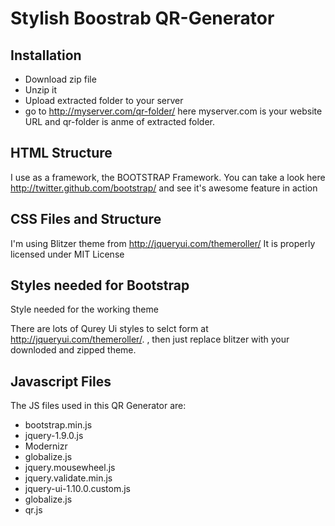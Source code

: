 # Stylish Boostrab QR-Generator

## Installation

- Download zip file
- Unzip it
- Upload extracted folder to your server
- go to http://myserver.com/qr-folder/  here myserver.com is your website URL and qr-folder is anme of extracted folder.


## HTML Structure
I use as a framework, the BOOTSTRAP Framework. You can take a look here http://twitter.github.com/bootstrap/  and see it's awesome feature in action

## CSS Files and Structure
I'm using Blitzer theme from http://jqueryui.com/themeroller/
It is properly licensed under MIT License

 

## Styles needed for Bootstrap

<!-- Bootstrap -->
 <link href="css/bootstrap.min.css" rel="stylesheet" media="screen">
 <link rel="stylesheet" href="css/style.css" />

Style needed for the working theme

 <link rel="stylesheet" href="css/blitzer/jquery-ui.css" />

 There are lots of Qurey Ui styles to selct form at http://jqueryui.com/themeroller/.  , then just replace blitzer with your downloded and zipped theme.

 

## Javascript Files
The JS files used in this QR Generator are:

- bootstrap.min.js
- jquery-1.9.0.js
- Modernizr
- globalize.js
- jquery.mousewheel.js
- jquery.validate.min.js
- jquery-ui-1.10.0.custom.js
- globalize.js
- qr.js

